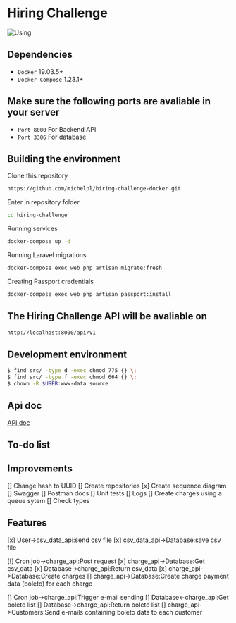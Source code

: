 # Hiring Challenge

![Using](https://#.gif)

## Dependencies

*   ``Docker`` 19.03.5+
*   ``Docker Compose`` 1.23.1+

## Make sure the following ports are avaliable in your server

*   ``Port 8000`` For Backend API
*   ``Port 3306`` For database

## Building the environment

Clone this repository

```bash
https://github.com/michelpl/hiring-challenge-docker.git
```

Enter in repository folder

```bash
cd hiring-challenge
```

Running services
```bash
docker-compose up -d
```

Running Laravel migrations
```bash
docker-compose exec web php artisan migrate:fresh
```

Creating Passport credentials
```bash
docker-compose exec web php artisan passport:install
```

## The Hiring Challenge API will be avaliable on
```bash
http://localhost:8000/api/V1
```

## Development environment

```bash
$ find src/ -type d -exec chmod 775 {} \;
$ find src/ -type f -exec chmod 664 {} \;
$ chown -R $USER:www-data source
```

## Api doc
[API doc](https://#)

## To-do list

## Improvements

[] Change hash to UUID
[] Create repositories
[x] Create sequence diagram
[] Swagger
[] Postman docs
[] Unit tests
[] Logs
[] Create charges using a queue sytem
[] Check types

## Features

[x] User->csv_data_api:send csv file
[x] csv_data_api->Database:save csv file

[!] Cron job->charge_api:Post request
[x] charge_api->Database:Get csv_data
[x] Database->charge_api:Return csv_data
[x] charge_api->Database:Create charges 
[] charge_api->Database:Create charge payment data (boleto) for each charge

[] Cron job->charge_api:Trigger e-mail sending
[] Database<-charge_api:Get boleto list
[] Database->charge_api:Return boleto list
[] charge_api->Customers:Send e-mails containing boleto data to each customer
